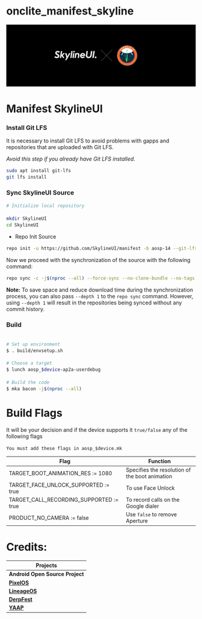 # onclite_manifest_skyline
![SkylineUI](https://github.com/SkylineUI/manifest/raw/aosp-14/SkylineUIBanner.png)

# Manifest SkylineUI #

### Install Git LFS ###

It is necessary to install Git LFS to avoid problems with gapps and repositories that are uploaded with Git LFS.

*Avoid this step if you already have Git LFS installed*.

```bash
sudo apt install git-lfs
git lfs install
```

### Sync SkylineUI Source ###

```bash
# Initialize local repository

mkdir SkylineUI
cd SkylineUI
```

- Repo Init Source
```bash
repo init -u https://github.com/SkylineUI/manifest -b aosp-14 --git-lfs
```

Now we proceed with the synchronization of the source with the following command:
```bash
repo sync -c -j$(nproc --all) --force-sync --no-clone-bundle --no-tags
```
**Note:** To save space and reduce download time during the synchronization process, you can also pass `--depth 1` to the `repo sync` command. However, using `--depth 1` will result in the repositories being synced without any commit history.

### Build ###

```bash

# Set up environment
$ . build/envsetup.sh

# Choose a target
$ lunch aosp_$device-ap2a-userdebug

# Build the code
$ mka bacon -j$(nproc --all)
```

# Build Flags
It will be your decision and if the device supports it `true/false` any of the following flags

`You must add these flags in aosp_$device.mk`

| Flag                          |Function                       |
|-------------------------------|-------------------------------|
TARGET_BOOT_ANIMATION_RES := 1080 | Specifies the resolution of the boot animation |
TARGET_FACE_UNLOCK_SUPPORTED := true | To use Face Unlock |
TARGET_CALL_RECORDING_SUPPORTED := true | To record calls on the Google dialer |
PRODUCT_NO_CAMERA := false | Use `false` to remove Aperture |

# Credits:

| Projects                      |
|-------------------------------|
| **Android Open Source Project** |
| [**PixelOS**](https://github.com/PixelOS-AOSP) |
| [**LineageOS**](https://github.com/LineageOS) |
| [**DerpFest**](https://github.com/DerpFest-AOSP) |
| [**YAAP**](https://github.com/yaap) |
